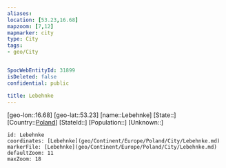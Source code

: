 ```yaml
---
aliases: 
location: [53.23,16.68]
mapzoom: [7,12] 
mapmarker: city 
type: City
tags:
- geo/City


SpocWebEntityId: 31899
isDeleted: false
confidential: public

title: Lebehnke
---
```

[geo-lon::16.68]
[geo-lat::53.23]
[name::Lebehnke]
[State::]
[Country::[Poland](geo/Continent/Europe/Poland.md)]
[StateId::]
[Population::]
[Unknown::]


```leaflet
id: Lebehnke
coordinates: [Lebehnke](geo/Continent/Europe/Poland/City/Lebehnke.md)
markerFile: [Lebehnke](geo/Continent/Europe/Poland/City/Lebehnke.md)
defaultZoom: 11 
maxZoom: 18
```


